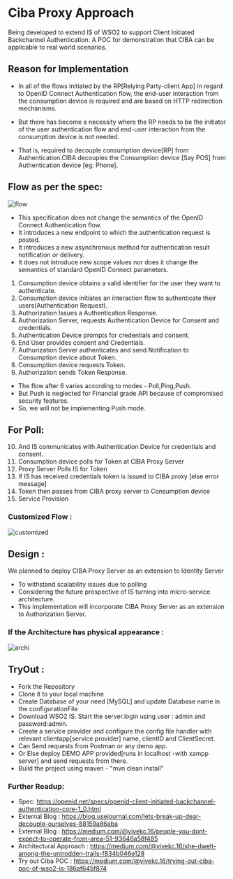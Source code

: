 # Ciba Proxy Approach
Being developed to extend IS of WSO2 to support Client Initiated Backchannel Authentication.
A POC for demonstration that CIBA can be applicable to real world scenarios.


## Reason for Implementation
* In all of the flows initiated by the RP[Relying Party-client App] in regard to  OpenID Connect Authentication flow, the end-user interaction from the consumption device is required and are based on HTTP redirection mechanisms. 

* But there has become a necessity where the RP needs to be the initiator of the user authentication flow and end-user interaction from the consumption device is not needed.

* That is, required to decouple consumption device[RP] from Authentication.CIBA decouples the Consumption device [Say POS] from Authentication device [eg: Phone]. 


## Flow as per the spec:

![flow](https://miro.medium.com/max/1000/1*hIH7HdHg6P9eaRby1zA1Gg.png)
* This specification does not change the semantics of the OpenID Connect Authentication flow. 
* It introduces a new endpoint to which the authentication request is posted. 
* It introduces a new asynchronous method for authentication result notification or delivery. 
* It does not introduce new scope values nor does it change the semantics of standard OpenID Connect parameters.

1. Consumption device obtains a valid identifier for the user they want to authenticate.
2. Consumption device initiates an interaction flow to authenticate their users(Authentication Request).
3. Authorization Issues a Authentication Response.
4. Authorization Server, requests Authentication Device for Consent and credentials. 
5. Authentication Device prompts for credentials and consent.
6. End User provides consent and Credentials.
7. Authorization Server authenticates and send Notification to Consumption device about Token.
8. Consumption device requests Token.
9. Authorization sends Token Response.

* The flow after 6 varies according to modes - Poll,Ping,Push.
* But Push is neglected for Financial grade API because of compromised security features.
* So, we will not be implementing Push mode.


## For Poll:

10. And IS communicates with Authentication Device for credentials and consent.
11. Consumption device polls for Token at CIBA Proxy Server
12. Proxy Server Polls IS for Token
13. If IS has received credentials token is issued to CIBA proxy [else error message]
14. Token then passes from CIBA proxy server to Consumption device 
15. Service Provision

### Customized Flow :
![customized](https://miro.medium.com/max/2059/1*hOY-wNIirz8NDKFlvI1XBA.png)

## Design :

We planned to deploy CIBA Proxy Server as an extension to Identity Server 
* To withstand scalability  issues due to polling
* Considering the future prospective of IS turning into micro-service architecture.
* This implementation will incorporate CIBA Proxy Server as an extension to Authorization Server.

### If the Architecture has physical appearance :

![archi](https://miro.medium.com/max/4688/1*EgJ7tBe5sAXPXtjn_ZZqbw.png)


## TryOut :

* Fork the Repository
* Clone it to your local machine
* Create Database of your need [MySQL] and update Database name in the configurationFile
* Download WSO2 IS. Start the server.login using user : admin and password:admin.
* Create a service provider and configure the config file handler with relevant clientapp[service provider] name, clientID and ClientSecret.
* Can Send requests from Postman or any demo app.
* Or Else deploy DEMO APP provided[runs in localhost -with xampp server] and send requests from there.
* Build the project using maven - "mvn clean install"


### Further Readup:
* Spec: https://openid.net/specs/openid-client-initiated-backchannel-authentication-core-1_0.html
* External Blog : https://blog.usejournal.com/lets-break-up-dear-decouple-ourselves-88159a86aba
* External Blog : https://medium.com/@vivekc.16/people-you-dont-expect-to-operate-from-area-51-93646a58f485
* Architectural Approach : https://medium.com/@vivekc.16/she-dwelt-among-the-untrodden-trails-f834b046e128
* Try out Ciba POC : https://medium.com/@vivekc.16/trying-out-ciba-poc-of-wso2-is-186af645f874
